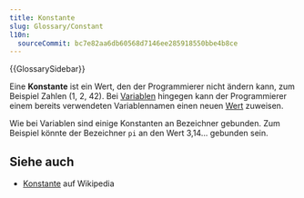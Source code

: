 ```yaml
---
title: Konstante
slug: Glossary/Constant
l10n:
  sourceCommit: bc7e82aa6db60568d7146ee285918550bbe4b8ce
---
```


{{GlossarySidebar}}

Eine **Konstante** ist ein Wert, den der Programmierer nicht ändern kann, zum Beispiel Zahlen (1, 2, 42). Bei [Variablen](/de/docs/Glossary/variable) hingegen kann der Programmierer einem bereits verwendeten Variablennamen einen neuen [Wert](/de/docs/Glossary/value) zuweisen.

Wie bei Variablen sind einige Konstanten an Bezeichner gebunden. Zum Beispiel könnte der Bezeichner `pi` an den Wert 3,14... gebunden sein.

## Siehe auch

- [Konstante](<https://en.wikipedia.org/wiki/Constant_(computer_programming)>) auf Wikipedia
